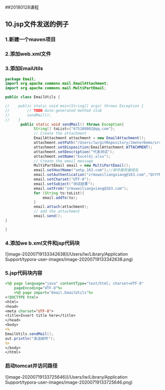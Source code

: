##20180128课程

## 10.jsp文件发送的例子

### 1.新建一个maven项目

### 2.添加web.xml文件

### 3.添加EmaiUtils

```java
package Email;
import org.apache.commons.mail.EmailAttachment;
import org.apache.commons.mail.MultiPartEmail;

public class EmailUtils {

//    public static void main(String[] args) throws Exception {
//        // TODO Auto-generated method stub
//        sendMail();
//    }
       public static void sendMail() throws Exception{
             String[] toList={"675180802@qq.com"};
             // Create the attachment
             EmailAttachment attachment = new EmailAttachment();
             attachment.setPath("/Users/lw/gitRepository/JmeterDemo/src/main/resources/Excel4j.xlsx");
             attachment.setDisposition(EmailAttachment.ATTACHMENT);
             attachment.setDescription("代发测试");
             attachment.setName("Excel4j.xlsx");
             // Create the email message
             MultiPartEmail email = new MultiPartEmail();
             email.setHostName("smtp.163.com");//邮件服务器域名
             email.setAuthentication("zrmxweiliangxiang@163.com","QCYYMATWVTPXEUUE");//认证账户
             email.setCharset("UTF-8");
             email.setSubject("测试结果");
             email.setFrom("zrmxweiliangxiang@163.com");
             for (String to:toList){
                 email.addTo(to);
             }
             email.attach(attachment);
             // add the attachment
             email.send();
}

}

```

### 4.添加we b.xml文件和jsp代码块

![image-20200719133342638](/Users/lw/Library/Application Support/typora-user-images/image-20200719133342638.png)

### 5.jsp代码块内容

```jsp
<%@ page language="java" contentType="text/html; charset=UTF-8"
    pageEncoding="UTF-8"%>
    <%@ page import="Email.EmailUtils"%>
<!DOCTYPE html>
<html>
<head>
<meta charset="UTF-8">
<title>Insert title here</title>
</head>
<body>
<%
EmailUtils.sendMail();
out.println("发送邮件");
%>
</body>
</html>
```

### 启动tomcat并访问路径

![image-20200719133725646](/Users/lw/Library/Application Support/typora-user-images/image-20200719133725646.png)

